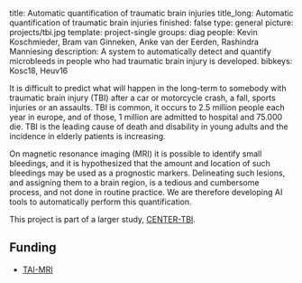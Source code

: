 title: Automatic quantification of traumatic brain injuries
title_long: Automatic quantification of traumatic brain injuries
finished: false
type: general
picture: projects/tbi.jpg
template: project-single
groups: diag
people: Kevin Koschmieder, Bram van Ginneken, Anke van der Eerden, Rashindra Manniesing
description: A system to automatically detect and quantify microbleeds in people who had traumatic brain injury is developed. 
bibkeys: Kosc18, Heuv16

It is difficult to predict what will happen in the long-term to somebody with traumatic brain injury (TBI) after a car or motorcycle crash, a fall, sports injuries or an assaults. TBI is common, it occurs to 2.5 million people each year in europe, and of those, 1 million are admitted to hospital and 75.000 die. TBI is the leading cause of death and disability in young adults and the incidence in elderly patients is increasing.

On magnetic resonance imaging (MRI) it is possible to identify small bleedings, and it is hypothesized that the amount and location of such bleedings may be used as a prognostic markers. Delineating such lesions, and assigning them to a brain region, is a tedious and cumbersome process, and not done in routine practice. We are therefore developing AI tools to automatically perform this quantification.  

This project is part of a larger study, [CENTER-TBI](https://www.center-tbi.eu/).

## Funding
* [TAI-MRI](https://www.era-learn.eu/network-information/networks/neuron-cofund/call-for-proposals-for-european-research-projects-on-external-insults-to-the-nervous-system/a-new-traumatic-axonal-injury-classification-scheme-based-on-clinical-and-improved-mr-imaging-biomarkers) 
